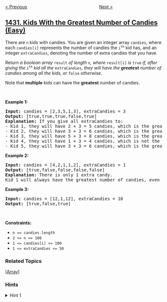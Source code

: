 <!--|This file generated by command(leetcode description); DO NOT EDIT.    |-->
<!--+----------------------------------------------------------------------+-->
<!--|@author    openset <openset.wang@gmail.com>                           |-->
<!--|@link      https://github.com/openset                                 |-->
<!--|@home      https://github.com/openset/leetcode                        |-->
<!--+----------------------------------------------------------------------+-->

[< Previous](../check-if-a-string-is-a-valid-sequence-from-root-to-leaves-path-in-a-binary-tree "Check If a String Is a Valid Sequence from Root to Leaves Path in a Binary Tree")
　　　　　　　　　　　　　　　　
[Next >](../max-difference-you-can-get-from-changing-an-integer "Max Difference You Can Get From Changing an Integer")

## [1431. Kids With the Greatest Number of Candies (Easy)](https://leetcode.com/problems/kids-with-the-greatest-number-of-candies "拥有最多糖果的孩子")

<p>There are <code>n</code> kids with candies. You are given an integer array <code>candies</code>, where each <code>candies[i]</code> represents the number of candies the <code>i<sup>th</sup></code> kid has, and an integer <code>extraCandies</code>, denoting the number of extra candies that you have.</p>

<p>Return <em>a boolean array </em><code>result</code><em> of length </em><code>n</code><em>, where </em><code>result[i]</code><em> is </em><code>true</code><em> if, after giving the </em><code>i<sup>th</sup></code><em> kid all the </em><code>extraCandies</code><em>, they will have the <strong>greatest</strong> number of candies among all the kids</em><em>, or </em><code>false</code><em> otherwise</em>.</p>

<p>Note that <strong>multiple</strong> kids can have the <strong>greatest</strong> number of candies.</p>

<p>&nbsp;</p>
<p><strong>Example 1:</strong></p>

<pre>
<strong>Input:</strong> candies = [2,3,5,1,3], extraCandies = 3
<strong>Output:</strong> [true,true,true,false,true] 
<strong>Explanation:</strong> If you give all extraCandies to:
- Kid 1, they will have 2 + 3 = 5 candies, which is the greatest among the kids.
- Kid 2, they will have 3 + 3 = 6 candies, which is the greatest among the kids.
- Kid 3, they will have 5 + 3 = 8 candies, which is the greatest among the kids.
- Kid 4, they will have 1 + 3 = 4 candies, which is not the greatest among the kids.
- Kid 5, they will have 3 + 3 = 6 candies, which is the greatest among the kids.
</pre>

<p><strong>Example 2:</strong></p>

<pre>
<strong>Input:</strong> candies = [4,2,1,1,2], extraCandies = 1
<strong>Output:</strong> [true,false,false,false,false] 
<strong>Explanation:</strong> There is only 1 extra candy.
Kid 1 will always have the greatest number of candies, even if a different kid is given the extra candy.
</pre>

<p><strong>Example 3:</strong></p>

<pre>
<strong>Input:</strong> candies = [12,1,12], extraCandies = 10
<strong>Output:</strong> [true,false,true]
</pre>

<p>&nbsp;</p>
<p><strong>Constraints:</strong></p>

<ul>
	<li><code>n == candies.length</code></li>
	<li><code>2 &lt;= n &lt;= 100</code></li>
	<li><code>1 &lt;= candies[i] &lt;= 100</code></li>
	<li><code>1 &lt;= extraCandies &lt;= 50</code></li>
</ul>

### Related Topics
  [[Array](../../tag/array/README.md)]

### Hints
<details>
<summary>Hint 1</summary>
Use greedy approach. For each kid check if candies[i] + extraCandies ≥ maximum in Candies[i].
</details>
